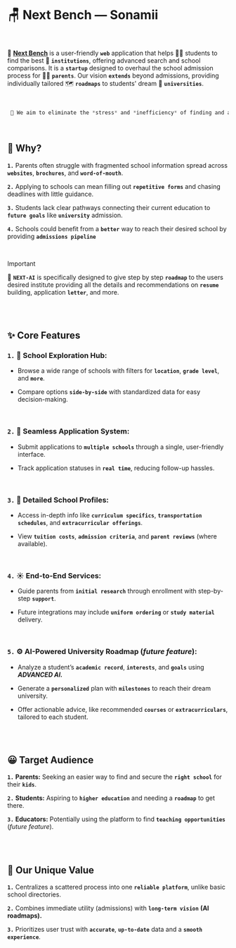 # 🪑 Next Bench — Sonamii

<Br>

🌟 [**Next Bench**](https://next-bench-dev.vercel.app/) is a user-friendly **`web`** application that helps 🧑‍🎓 students to find the best 🏫 **`institutions`**, offering advanced search and school comparisons. It is a **`startup`** designed to overhaul the school admission process for 👩‍🦰 **`parents`**. Our vision **`extends`** beyond admissions, providing individually tailored 🗺️ **`roadmaps`** to students' dream 🍁 **`universities`**.

  <br>
  
```dart
 🙏 We aim to eliminate the *stress* and *inefficiency* of finding and applying to schools by offering a *unified platform*.
```

<br>

## 🤔 Why?
  **`1.`** Parents often struggle with fragmented school information spread across **`websites`**, **`brochures`**, and **`word-of-mouth`**.
     
  **`2.`** Applying to schools can mean filling out **`repetitive forms`** and chasing deadlines with little guidance.  
  
  **`3.`** Students lack clear pathways connecting their current education to **`future goals`** like **`university`** admission.  
  
  **`4.`** Schools could benefit from a **`better`** way to reach their desired school by providing **`admissions pipeline`**

<br>

  > [!IMPORTANT]
> 🍰 **`NEXT-AI`** is specifically designed to give step by step **`roadmap`** to the users desired institute providing all the details and recommendations on **`resume`** building, application **`letter`**, and more. 

<br>
<br>

## ✨ Core Features

  ### `1.` 🌌 School Exploration Hub:  
  
  - Browse a wide range of schools with filters for **`location`**, **`grade level`**, and **`more`**.
    
  - Compare options **`side-by-side`** with standardized data for easy decision-making.  
    
    <br>
    
  ### `2.` 📁 Seamless Application System: 
  
  - Submit applications to **`multiple schools`** through a single, user-friendly interface.
    
  - Track application statuses in **`real time`**, reducing follow-up hassles.  
    
    <br>
    
  ### `3.` 🚎 Detailed School Profiles:  
  
  - Access in-depth info like **`curriculum specifics`**, **`transportation schedules`**, and **`extracurricular offerings`**.
    
  - View **`tuition costs`**, **`admission criteria`**, and **`parent reviews`** (where available).  

    <br>
    
  ### `4.` ☀️ End-to-End Services:  
  
  - Guide parents from **`initial research`** through enrollment with step-by-step **`support`**.
    
  - Future integrations may include **`uniform ordering`** or **`study material`** delivery.  
    
    <br>
    
  ### `5.` ⚙️ AI-Powered University Roadmap (_future feature_):  
  
  - Analyze a student’s **`academic record`**, **`interests`**, and **`goals`** using ***ADVANCED AI.***
    
  - Generate a **`personalized`** plan with **`milestones`** to reach their dream university.  
  
  - Offer actionable advice, like recommended **`courses`** or **`extracurriculars`**, tailored to each student.

<br>
<br>

## 😀 Target Audience  

  **`1.`** **Parents:** Seeking an easier way to find and secure the **`right school`** for their **`kids`**.
  
  **`2.`** **Students:** Aspiring to **`higher education`** and needing a **`roadmap`** to get there.
  
  **`3.`** **Educators:** Potentially using the platform to find **`teaching opportunities`** (_future feature_).  

<br>
<br>

## 🔖 Our Unique Value

  **`1.`** Centralizes a scattered process into one **`reliable platform`**, unlike basic school directories.  
  
  **`2.`** Combines immediate utility (admissions) with **`long-term vision`** **(AI roadmaps).**  
  
  **`3.`** Prioritizes user trust with **`accurate`**, **`up-to-date`** data and a **`smooth experience`**.
